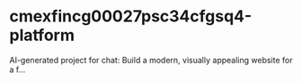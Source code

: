 # cmexfincg00027psc34cfgsq4-platform
AI-generated project for chat: Build a modern, visually appealing website for a f...
